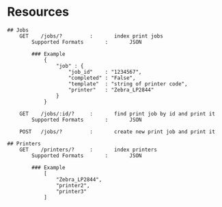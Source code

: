 # Resources

    ## Jobs
        GET    /jobs/?         :       index print jobs
            Supported Formats       :       JSON

            ### Example
                {
                    "job" : {
                        "job_id"    : "1234567",
                        "completed" : "False",
                        "template"  : "string of printer code",
                        "printer"   : "Zebra_LP2844"
                    }
                }

        GET    /jobs/:id/?     :       find print job by id and print it
            Supported Formats       :       JSON
                
        POST   /jobs/?         :       create new print job and print it

    ## Printers
        GET    /printers/?     :       index printers
            Supported Formats       :       JSON

            ### Example
                [
                    "Zebra_LP2844",
                    "printer2",
                    "printer3"
                ]

